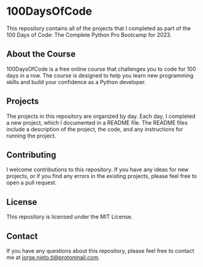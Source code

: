 # 100DaysOfCode
This repository contains all of the projects that I completed as part of the 100 Days of Code: The Complete Python Pro Bootcamp for 2023.

## About the Course
100DaysOfCode is a free online course that challenges you to code for 100 days in a row. The course is designed to help you learn new programming skills and build your confidence as a Python developer.

## Projects
The projects in this repository are organized by day. Each day, I completed a new project, which I documented in a README file. The README files include a description of the project, the code, and any instructions for running the project.

## Contributing
I welcome contributions to this repository. If you have any ideas for new projects, or if you find any errors in the existing projects, please feel free to open a pull request.

## License
This repository is licensed under the MIT License.

## Contact
If you have any questions about this repository, please feel free to contact me at jorge.nieto.tl@protonmail.com.

